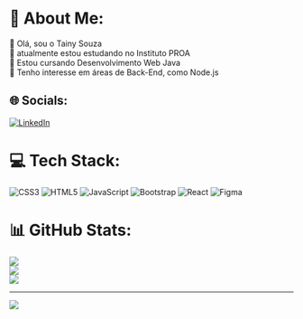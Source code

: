 # 💫 About Me:
🔭 Olá, sou o Tainy Souza<br>
👯 atualmente estou estudando no Instituto PROA<br>
🤝 Estou cursando Desenvolvimento Web Java<br>
🌱 Tenho interesse em áreas de Back-End, como Node.js<br>


## 🌐 Socials:
[![LinkedIn](https://img.shields.io/badge/LinkedIn-%230077B5.svg?logo=linkedin&logoColor=white)](https://linkedin.com/in/www.linkedin.com/in/tainy-souza-a455571a6) 

# 💻 Tech Stack:
![CSS3](https://img.shields.io/badge/css3-%231572B6.svg?style=for-the-badge&logo=css3&logoColor=white) ![HTML5](https://img.shields.io/badge/html5-%23E34F26.svg?style=for-the-badge&logo=html5&logoColor=white) ![JavaScript](https://img.shields.io/badge/javascript-%23323330.svg?style=for-the-badge&logo=javascript&logoColor=%23F7DF1E) ![Bootstrap](https://img.shields.io/badge/bootstrap-%23563D7C.svg?style=for-the-badge&logo=bootstrap&logoColor=white) ![React](https://img.shields.io/badge/react-%2320232a.svg?style=for-the-badge&logo=react&logoColor=%2361DAFB) 	![Figma](https://img.shields.io/badge/figma-%23F24E1E.svg?style=for-the-badge&logo=figma&logoColor=white)
# 📊 GitHub Stats:
![](https://github-readme-stats.vercel.app/api?username=tainyeduardo&theme=dark&hide_border=false&include_all_commits=true&count_private=true)<br/>
![](https://github-readme-streak-stats.herokuapp.com/?user=tainyeduardo&theme=dark&hide_border=false)<br/>
![](https://github-readme-stats.vercel.app/api/top-langs/?username=tainyeduardo&theme=dark&hide_border=false&include_all_commits=true&count_private=true&layout=compact)

---
[![](https://visitcount.itsvg.in/api?id=tainyeduardo&icon=0&color=0)](https://visitcount.itsvg.in)
